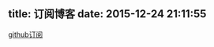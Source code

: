 title: 订阅博客
date: 2015-12-24 21:11:55
---

[github订阅](https://github.com/yalishizhude/yalishizhude.github.io)